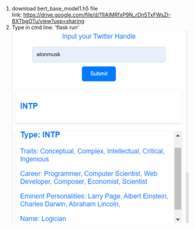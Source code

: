 1. download bert_base_model1.h5 file  
link: https://drive.google.com/file/d/11lAIMRfxP9N_rDn5TxFWsZI-BXTbgOTu/view?usp=sharing
2. Type in cmd line: 'flask run'
![alt text](https://github.com/pavansaiganesh/Personality-Prediction-Bert-Model/blob/main/BertOutput2.png?raw=true)
